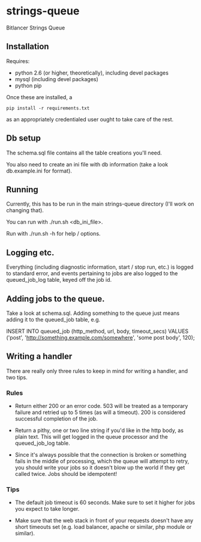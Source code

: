 strings-queue
=============

Bitlancer Strings Queue

## Installation

Requires:

- python 2.6 (or higher, theoretically), including devel packages
- mysql (including devel packages)
- python pip

Once these are installed, a

    pip install -r requirements.txt

as an appropriately credentialed user ought to take care of the rest.

## Db setup

The schema.sql file contains all the table creations you'll need.

You also need to create an ini file with db information (take a look
db.example.ini for format).

## Running

Currently, this has to be run in the main strings-queue directory
(I'll work on changing that).

You can run with ./run.sh <db_ini_file>.

Run with ./run.sh -h for help / options.

## Logging etc.

Everything (including diagnostic information, start / stop run, etc.)
is logged to standard error, and events pertaining to jobs are also
logged to the queued_job_log table, keyed off the job id.

## Adding jobs to the queue.

Take a look at schema.sql.  Adding something to the queue just means
adding it to the queued_job table, e.g.

INSERT INTO queued_job
  (http_method, url, body, timeout_secs)
VALUES
  ('post', 'http://something.example.com/somewhere', 'some post body', 120);

## Writing a handler

There are really only three rules to keep in mind for writing a
handler, and two tips.

### Rules

- Return either 200 or an error code.  503 will be treated as a
  temporary failure and retried up to 5 times (as will a timeout).
  200 is considered successful completion of the job.

- Return a pithy, one or two line string if you'd like in the http
  body, as plain text.  This will get logged in the queue processor
  and the queued_job_log table.

- Since it's always possible that the connection is broken or
  something fails in the middle of processing, which the queue will
  attempt to retry, you should write your jobs so it doesn't blow up
  the world if they get called twice. Jobs should be idempotent!

### Tips

- The default job timeout is 60 seconds.  Make sure to set it higher
  for jobs you expect to take longer.

- Make sure that the web stack in front of your requests doesn't have
  any short timeouts set (e.g. load balancer, apache or similar, php
  module or similar).
